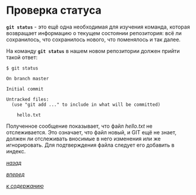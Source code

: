 # Проверка статуса

**`git status`** - это ещё одна необходимая для изучения команда, которая возвращает информацию о текущем состоянии репозитория: всё ли сохранилось, что сохранилось нового, что поменялось и так далее.

На команду **`git status`** в нашем новом репозитории должен прийти такой ответ:

```text
$ git status

On branch master

Initial commit

Untracked files:
  (use "git add ..." to include in what will be committed)

    hello.txt
```

Полученное сообщение показывает, что файл *hello.txt* не отслеживается. Это означает, что файл новый, и GIT ещё не знает, должен ли отслеживать вносимые в него изменения или же игнорировать. Для подтверждения файла следует его добавить в индекс.

[*назад*](02_3.md)

[*вперед*](02_5.md)

[*к содержанию*](README.md)
